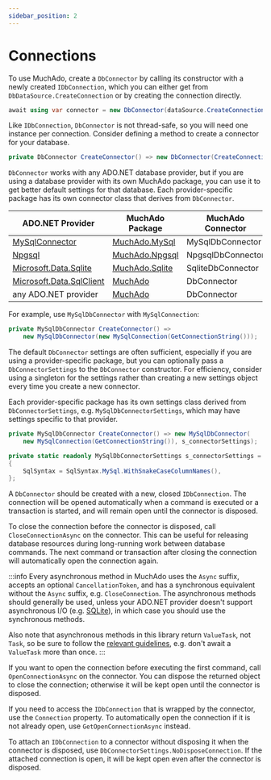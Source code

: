 ```yaml
---
sidebar_position: 2
---
```


# Connections

To use MuchAdo, create a `DbConnector` by calling its constructor with a newly created `IDbConnection`, which you can either get from `DbDataSource.CreateConnection` or by creating the connection directly.

```csharp
await using var connector = new DbConnector(dataSource.CreateConnection());
```

Like `IDbConnection`, `DbConnector` is not thread-safe, so you will need one instance per connection. Consider defining a method to create a connector for your database.

```csharp
private DbConnector CreateConnector() => new DbConnector(CreateConnection());
```

`DbConnector` works with any ADO.NET database provider, but if you are using a database provider with its own MuchAdo package, you can use it to get better default settings for that database. Each provider-specific package has its own connector class that derives from `DbConnector`.

|  ADO.NET Provider | MuchAdo Package | MuchAdo Connector |
| --- | --- | --- |
| [MySqlConnector](https://mysqlconnector.net/) | [MuchAdo.MySql](https://www.nuget.org/packages/MuchAdo.MySql) | MySqlDbConnector |
| [Npgsql](https://www.npgsql.org/) | [MuchAdo.Npgsql](https://www.nuget.org/packages/MuchAdo.Npgsql) | NpgsqlDbConnector |
| [Microsoft.Data.Sqlite](https://learn.microsoft.com/en-us/dotnet/standard/data/sqlite/) | [MuchAdo.Sqlite](https://www.nuget.org/packages/MuchAdo.Sqlite) | SqliteDbConnector |
| [Microsoft.Data.SqlClient](https://learn.microsoft.com/en-us/sql/connect/ado-net/introduction-microsoft-data-sqlclient-namespace) | [MuchAdo](https://www.nuget.org/packages/MuchAdo) | DbConnector |
| any ADO.NET provider | [MuchAdo](https://www.nuget.org/packages/MuchAdo) | DbConnector |

For example, use `MySqlDbConnector` with `MySqlConnection`:

```csharp
private MySqlDbConnector CreateConnector() =>
    new MySqlDbConnector(new MySqlConnection(GetConnectionString()));
```

The default `DbConnector` settings are often sufficient, especially if you are using a provider-specific package, but you can optionally pass a `DbConnectorSettings` to the `DbConnector` constructor. For efficiency, consider using a singleton for the settings rather than creating a new settings object every time you create a new connector.

Each provider-specific package has its own settings class derived from `DbConnectorSettings`, e.g. `MySqlDbConnectorSettings`, which may have settings specific to that provider.

```csharp
private MySqlDbConnector CreateConnector() => new MySqlDbConnector(
    new MySqlConnection(GetConnectionString()), s_connectorSettings);

private static readonly MySqlDbConnectorSettings s_connectorSettings = new()
{
    SqlSyntax = SqlSyntax.MySql.WithSnakeCaseColumnNames(),
};
```

A `DbConnector` should be created with a new, closed `IDbConnection`. The connection will be opened automatically when a command is executed or a transaction is started, and will remain open until the connector is disposed.

To close the connection before the connector is disposed, call `CloseConnectionAsync` on the connector. This can be useful for releasing database resources during long-running work between database commands. The next command or transaction after closing the connection will automatically open the connection again.

:::info
Every asynchronous method in MuchAdo uses the `Async` suffix, accepts an optional `CancellationToken`, and has a synchronous equivalent without the `Async` suffix, e.g. `CloseConnection`. The asynchronous methods should generally be used, unless your ADO.NET provider doesn't support asynchronous I/O (e.g. [SQLite](https://learn.microsoft.com/en-us/dotnet/standard/data/sqlite/async)), in which case you should use the synchronous methods.

Also note that asynchronous methods in this library return `ValueTask`, not `Task`, so be sure to follow the [relevant guidelines](https://docs.microsoft.com/dotnet/api/system.threading.tasks.valuetask-1), e.g. don't await a `ValueTask` more than once.
:::

If you want to open the connection before executing the first command, call `OpenConnectionAsync` on the connector. You can dispose the returned object to close the connection; otherwise it will be kept open until the connector is disposed.

If you need to access the `IDbConnection` that is wrapped by the connector, use the `Connection` property. To automatically open the connection if it is not already open, use `GetOpenConnectionAsync` instead.

To attach an `IDbConnection` to a connector without disposing it when the connector is disposed, use `DbConnectorSettings.NoDisposeConnection`. If the attached connection is open, it will be kept open even after the connector is disposed.
